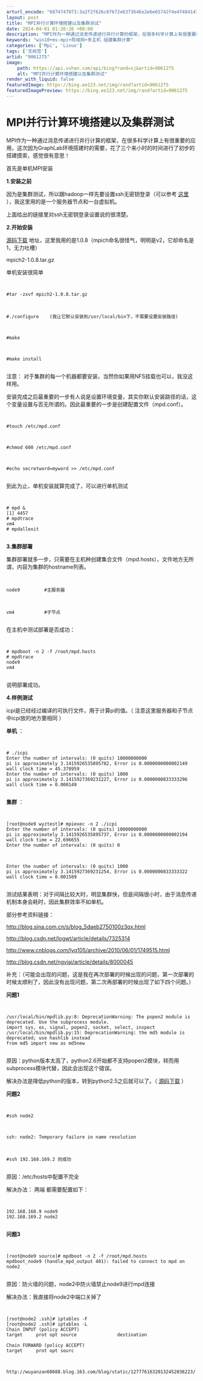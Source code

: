 ```yaml
---
arturl_encode: "6874747073:3a2f2f626c6f672e6373646e2e6e65742f4e4f4841434b4343:432f61727469636c652f64657461696c732f39303631323735"
layout: post
title: "MPI并行计算环境搭建以及集群测试"
date: 2024-04-01 01:26:26 +08:00
description: "MPI作为一种通过消息传递进行并行计算的框架，在很多科学计算上有很重要的应用，这次因为GraphLa"
keywords: "win10+ms-mpi+局域网+多主机 组建集群计算"
categories: ['Mpi', 'Linux']
tags: ['无标签']
artid: "9061275"
image:
    path: https://api.vvhan.com/api/bing?rand=sj&artid=9061275
    alt: "MPI并行计算环境搭建以及集群测试"
render_with_liquid: false
featuredImage: https://bing.ee123.net/img/rand?artid=9061275
featuredImagePreview: https://bing.ee123.net/img/rand?artid=9061275
---
```


# MPI并行计算环境搭建以及集群测试

MPI作为一种通过消息传递进行并行计算的框架，在很多科学计算上有很重要的应用，这次因为GraphLab环境搭建时的需要，花了三个来小时的时间进行了初步的搭建摸索，感觉很有意思！


首先是单机MPI安装

**1.安装之前**

因为是集群测试，所以跟hadoop一样先要设置ssh无密钥登录（可以参考
[这里](http://www.cnblogs.com/lyq105/archive/2010/06/01/1749515.html)
），我这里用的是一个服务器节点和一台虚拟机。

上面给出的链接里对ssh无密钥登录设置说的很清楚。

**2.开始安装**

[源码下载](http://www.mcs.anl.gov/research/projects/mpich2)
地址，这里我用的是1.0.8（mpich命名很怪气，明明是v2，它却命名是1，无力吐槽）

mpich2-1.0.8.tar.gz

单机安装很简单

```


#tar -zxvf mpich2-1.0.8.tar.gz



#./configure    (我让它默认安装到/usr/local/bin下，不需要设置安装路径)



#make



#make install


```

注意：
对于集群的每一个机器都要安装，当然你如果用NFS挂载也可以，我没这样用。

安装完成之后最重要的一步有人说是设置环境变量，其实你默认安装路径的话，这个变量设置与否无所谓的。因此最重要的一步是创建配置文件（mpd.conf）。

```


#touch /etc/mpd.conf



#chmod 600 /etc/mpd.conf



#echo secretword=myword >> /etc/mpd.conf


```

到此为止，单机安装就算完成了，可以进行单机测试

```


# mpd &
[1] 4457
# mpdtrace
vm4
# mpdallexit


```

**3.集群部署**

集群部署就多一步，只需要在主机种创建集合文件（mpd.hosts），文件地方无所谓，内容为集群的hostname列表。

```


node9         #主服务器



vm4           #子节点


```

在主机中测试部署是否成功：

```


# mpdboot -n 2 -f /root/mpd.hosts 
# mpdtrace
node9
vm4


```

说明部署成功。

**4.样例测试**

icpi是已经经过编译的可执行文件，用于计算pi的值。（
注意这里服务器和子节点中icpi放的地方要相同
）

**单机**
：

```


# ./icpi 
Enter the number of intervals: (0 quits) 10000000000
pi is approximately 3.1415926535895782, Error is 0.0000000000002149
wall clock time = 45.378959
Enter the number of intervals: (0 quits) 1000
pi is approximately 3.1415927369231227, Error is 0.0000000833333296
wall clock time = 0.000149


```

**集群**
：

```


[root@node9 wyztest]# mpiexec -n 2 ./icpi 
Enter the number of intervals: (0 quits) 10000000000
pi is approximately 3.1415926535895737, Error is 0.0000000000002194
wall clock time = 22.696655
Enter the number of intervals: (0 quits) 0



Enter the number of intervals: (0 quits) 1000
pi is approximately 3.1415927369231254, Error is 0.0000000833333322
wall clock time = 0.001589


```

测试结果表明：对于间隔比较大时，明显集群快，但是间隔很小时，由于消息传递机制本身会耗时，因此集群效率不如单机。

部分参考资料链接：

http://blog.sina.com.cn/s/blog_5daeb2750100z3qx.html

http://blog.csdn.net/logwt/article/details/7325314

http://www.cnblogs.com/lyq105/archive/2010/06/01/1749515.html

http://blog.csdn.net/ngvjai/article/details/8000045

补充：（可能会出现的问题，这是我在再次部署的时候出现的问题，第一次部署的时候太顺利了，因此没有出现问题，第二次再部署的时候出现了如下四个问题。）

**问题1**

```


/usr/local/bin/mpdlib.py:8: DeprecationWarning: The popen2 module is deprecated. Use the subprocess module.
import sys, os, signal, popen2, socket, select, inspect
/usr/local/bin/mpdlib.py:15: DeprecationWarning: the md5 module is deprecated; use hashlib instead
from md5 import new as md5new


```

原因：python版本太高了，python2.6开始都不支持popen2模块，转而用subprocess模块代替，因此会出现这个错误。

解决办法是降低python的版本，转到python2.5之后就可以了。（
[源码下载](http://www.python.org/getit/releases/)
）

**问题2**

```


#ssh node2



ssh: node2: Temporary failure in name resolution



#ssh 192.168.169.2 则成功


```

原因：/etc/hosts中配置不完全

解决办法：
两端
都需要配置如下：

```


192.168.168.9 node9
192.168.169.2 node2


```

**问题3**

```


[root@node9 source]# mpdboot -n 2 -f /root/mpd.hosts 
mpdboot_node9 (handle_mpd_output 401): failed to connect to mpd on node2


```

原因：防火墙的问题，node2中防火墙禁止node9进行mpd连接

解决办法：我直接将node2中端口关掉了

```


[root@node2 .ssh]# iptables -F
[root@node2 .ssh]# iptables -L
Chain INPUT (policy ACCEPT)
target     prot opt source               destination         

Chain FORWARD (policy ACCEPT)
target     prot opt sourc



http://wuyanzan60688.blog.163.com/blog/static/12777616320132452036223/


```